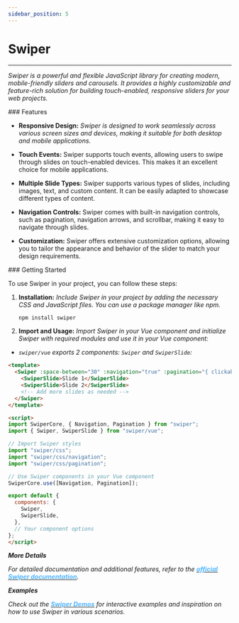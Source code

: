 ```yaml
---
sidebar_position: 5
---
```


# Swiper

<hr/>

_Swiper is a powerful and flexible JavaScript library for creating modern, mobile-friendly sliders and carousels. It provides a highly customizable and feature-rich solution for building touch-enabled, responsive sliders for your web projects._

<div className="mt-3 text-small">
### Features
</div>

- **Responsive Design:** _Swiper is designed to work seamlessly across various screen sizes and devices, making it suitable for both desktop and mobile applications._

- **Touch Events:** Swiper supports touch events, allowing users to swipe through slides on touch-enabled devices. This makes it an excellent choice for mobile applications.

- **Multiple Slide Types:** Swiper supports various types of slides, including images, text, and custom content. It can be easily adapted to showcase different types of content.

- **Navigation Controls:** Swiper comes with built-in navigation controls, such as pagination, navigation arrows, and scrollbar, making it easy to navigate through slides.

- **Customization:** Swiper offers extensive customization options, allowing you to tailor the appearance and behavior of the slider to match your design requirements.

<div className="mt-5 text-small">
### Getting Started
</div>

To use Swiper in your project, you can follow these steps:

1. **Installation:** _Include Swiper in your project by adding the necessary CSS and JavaScript files. You can use a package manager like npm._

   ```bash
   npm install swiper
   ```

2. **Import and Usage:** _Import Swiper in your Vue component and initialize Swiper with required modules and use it in your Vue component:_

- _`swiper/vue` exports 2 components: `Swiper` and `SwiperSlide`:_

```html
<template>
  <Swiper :space-between="30" :navigation="true" :pagination="{ clickable: true }">
    <SwiperSlide>Slide 1</SwiperSlide>
    <SwiperSlide>Slide 2</SwiperSlide>
    <!-- Add more slides as needed -->
  </Swiper>
</template>

<script>
import SwiperCore, { Navigation, Pagination } from "swiper";
import { Swiper, SwiperSlide } from "swiper/vue";

// Import Swiper styles
import "swiper/css";
import "swiper/css/navigation";
import "swiper/css/pagination";

// Use Swiper components in your Vue component
SwiperCore.use([Navigation, Pagination]);

export default {
  components: {
    Swiper,
    SwiperSlide,
  },
  // Your component options
};
</script>
```

**_More Details_**

_For detailed documentation and additional features, refer to the [<font color="#50b5ff">**official Swiper documentation**</font>](https://swiperjs.com/get-started)._

**_Examples_**

_Check out the [<font color="#50b5ff">**Swiper Demos**</font>](https://swiperjs.com/demos) for interactive examples and inspiration on how to use Swiper in various scenarios._
